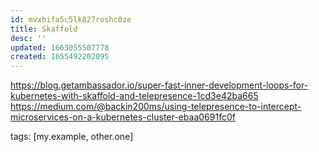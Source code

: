 ```yaml
---
id: mvxhifa5c5lk827roshc0ze
title: Skaffold
desc: ''
updated: 1663055507778
created: 1655492202095
---
```


https://blog.getambassador.io/super-fast-inner-development-loops-for-kubernetes-with-skaffold-and-telepresence-1cd3e42ba665
https://medium.com/@backin200ms/using-telepresence-to-intercept-microservices-on-a-kubernetes-cluster-ebaa0691fc0f

tags: [my.example, other.one]

